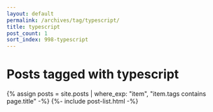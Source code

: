 ```yaml
---
layout: default
permalink: /archives/tag/typescript/
title: typescript
post_count: 1
sort_index: 998-typescript
---
```

<h1 class="page-heading">Posts tagged with typescript</h1>
{% assign posts = site.posts | where_exp: "item", "item.tags contains page.title" -%}
{%- include post-list.html -%}

